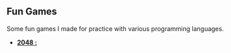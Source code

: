 
## Fun Games
Some fun games I made for practice with various programming languages.

- [**2048 :**](2048/)